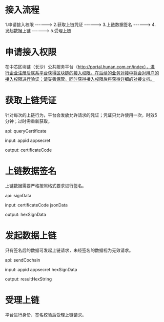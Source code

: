 

# 接入流程

1.申请接入权限 ------>  2.获取上链凭证 ------> 3.上链数据签名  ------> 4.发起数据上链  ------> 5.受理上链 


# 申请接入权限
在中芯区块链（长沙）公共服务平台（http://portal.hunan.com.cn/index），进行企业注册后联系平台获得区块链的接入权限。在后续的业务对接中将会对用户的接入权限进行验证；请妥善保管。同时获得接入权限后将获得详细的对接文档。

# 获取上链凭证
针对每次的上链行为，平台会发放允许请求的凭证；凭证只允许使用一次，时效5分钟；过时需重新获取。

api:
  queryCertificate

input:
   appid
   appsecret

output:
   certificateCode

# 上链数据签名
上链数据需要严格按照格式要求进行签名。

api:
   signData
   
input:
   certificateCode
   jsonData

output:
   hexSignData

# 发起数据上链
只有签名后的数据可发起上链请求，未经签名的数据视为无效请求。

api:
   sendCochain
   
input:
   appid
   appsecret
   hexSignData

output:
   resultHexString

# 受理上链
平台进行身份、签名校验后受理上链请求。

